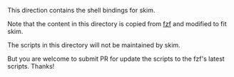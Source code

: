 This direction contains the shell bindings for skim. 

Note that the content in this directory is copied from
[fzf](https://github.com/junegunn/fzf/tree/master/shell) and modified to fit
skim.

The scripts in this directory will not be maintained by skim.

But you are welcome to submit PR for update the scripts to the fzf's latest
scripts. Thanks!
